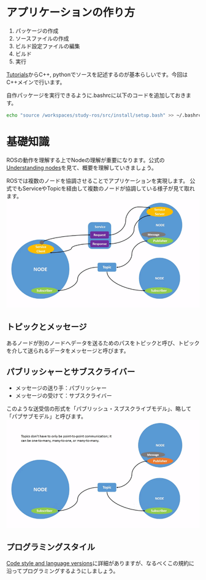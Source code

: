 # アプリケーションの作り方
1. パッケージの作成
2. ソースファイルの作成
3. ビルド設定ファイルの編集
4. ビルド
5. 実行

[Tutorials](https://docs.ros.org/en/foxy/Tutorials.html)からC++, pythonでソースを記述するのが基本らしいです。今回はC++メインで行います。

自作パッケージを実行できるように.bashrcに以下のコードを追加しておきます。
```bash
echo "source /workspaces/study-ros/src/install/setup.bash" >> ~/.bashrc
```

# 基礎知識
ROSの動作を理解する上でNodeの理解が重要になります。公式の[Understanding nodes](https://docs.ros.org/en/foxy/Tutorials/Beginner-CLI-Tools/Understanding-ROS2-Nodes/Understanding-ROS2-Nodes.html)を見て、概要を理解していきましょう。

ROSでは複数のノードを協調させることでアプリケーションを実現します。
公式でもServiceやTopicを経由して複数のノードが協調している様子が見て取れます。
![Understanding ROS2 nodes](./images/Nodes-TopicandService.gif)

## トピックとメッセージ
あるノードが別のノードへデータを送るためのパスをトピックと呼び、トピックを介して送られるデータをメッセージと呼びます。

## パブリッシャーとサブスクライバー
- メッセージの送り手：パブリッシャー
- メッセージの受けて：サブスクライバー

このような送受信の形式を「パブリッシュ・スブスクライブモデル」、略して「パブサブモデル」と呼びます。
![RO2 publish subscribe model](./images/Topic-MultiplePublisherandMultipleSubscriber.gif)


## プログラミングスタイル
[Code style and language versions](https://docs.ros.org/en/foxy/The-ROS2-Project/Contributing/Code-Style-Language-Versions.html)に詳細がありますが、なるべくこの規約に沿ってプログラミングするようにしましょう。
